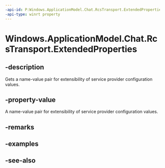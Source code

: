 ```yaml
---
-api-id: P:Windows.ApplicationModel.Chat.RcsTransport.ExtendedProperties
-api-type: winrt property
---
```


<!-- Property syntax
public Windows.Foundation.Collections.IMapView<string, object> ExtendedProperties { get; }
-->

# Windows.ApplicationModel.Chat.RcsTransport.ExtendedProperties

## -description
Gets a name-value pair for extensibility of service provider configuration values.

## -property-value
A name-value pair for extensibility of service provider configuration values.

## -remarks

## -examples

## -see-also
